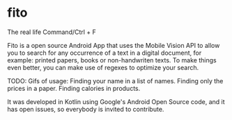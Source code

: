 # fito
The real life Command/Ctrl + F 

Fito is a open source Android App that uses the Mobile Vision API to allow you to search for any occurrence of a text in a digital document, for example: printed papers, books or non-handwriten texts. To make things even better, you can make use of regexes to optimize your search.

TODO: Gifs of usage:
Finding your name in a list of names.
Finding only the prices in a paper.
Finding calories in products.

It was developed in Kotlin using Google's Android Open Source code, and it has open issues, so everybody is invited to contribute.
